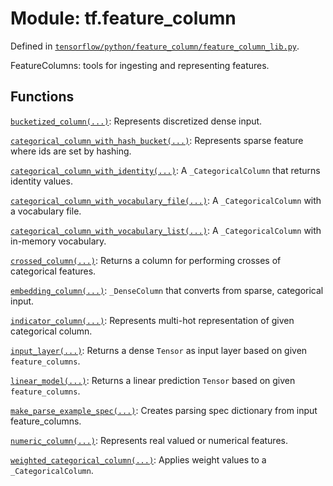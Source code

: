 <div itemscope itemtype="http://developers.google.com/ReferenceObject">
<meta itemprop="name" content="tf.feature_column" />
</div>

# Module: tf.feature_column



Defined in [`tensorflow/python/feature_column/feature_column_lib.py`](https://www.tensorflow.org/code/tensorflow/python/feature_column/feature_column_lib.py).

FeatureColumns: tools for ingesting and representing features.

## Functions

[`bucketized_column(...)`](../tf/feature_column/bucketized_column.md): Represents discretized dense input.

[`categorical_column_with_hash_bucket(...)`](../tf/feature_column/categorical_column_with_hash_bucket.md): Represents sparse feature where ids are set by hashing.

[`categorical_column_with_identity(...)`](../tf/feature_column/categorical_column_with_identity.md): A `_CategoricalColumn` that returns identity values.

[`categorical_column_with_vocabulary_file(...)`](../tf/feature_column/categorical_column_with_vocabulary_file.md): A `_CategoricalColumn` with a vocabulary file.

[`categorical_column_with_vocabulary_list(...)`](../tf/feature_column/categorical_column_with_vocabulary_list.md): A `_CategoricalColumn` with in-memory vocabulary.

[`crossed_column(...)`](../tf/feature_column/crossed_column.md): Returns a column for performing crosses of categorical features.

[`embedding_column(...)`](../tf/feature_column/embedding_column.md): `_DenseColumn` that converts from sparse, categorical input.

[`indicator_column(...)`](../tf/feature_column/indicator_column.md): Represents multi-hot representation of given categorical column.

[`input_layer(...)`](../tf/feature_column/input_layer.md): Returns a dense `Tensor` as input layer based on given `feature_columns`.

[`linear_model(...)`](../tf/feature_column/linear_model.md): Returns a linear prediction `Tensor` based on given `feature_columns`.

[`make_parse_example_spec(...)`](../tf/feature_column/make_parse_example_spec.md): Creates parsing spec dictionary from input feature_columns.

[`numeric_column(...)`](../tf/feature_column/numeric_column.md): Represents real valued or numerical features.

[`weighted_categorical_column(...)`](../tf/feature_column/weighted_categorical_column.md): Applies weight values to a `_CategoricalColumn`.

